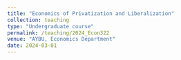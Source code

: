 ```yaml
---
title: "Economics of Privatization and Liberalization"
collection: teaching
type: "Undergraduate course"
permalink: /teaching/2024_Econ322
venue: "AYBU, Economics Department"
date: 2024-03-01
---
```


